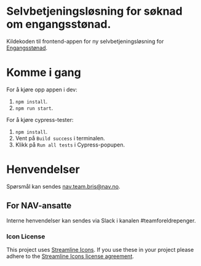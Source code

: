 # Selvbetjeningsløsning for søknad om engangsstønad.  

Kildekoden til frontend-appen for ny selvbetjeningsløsning for
[Engangsstønad](https://www.nav.no/no/Person/Familie/Venter+du+barn/engangsst%C3%B8nad-ved-f%C3%B8dsel-og-adopsjon).

# Komme i gang

For å kjøre opp appen i dev:

1.  `npm install`.
2.  `npm run start`.

For å kjøre cypress-tester:

1.  `npm install`.
2.  Vent på `Build success` i terminalen.
3.  Klikk på `Run all tests` i Cypress-popupen.

# Henvendelser

Spørsmål kan sendes nav.team.bris@nav.no.

## For NAV-ansatte

Interne henvendelser kan sendes via Slack i kanalen #teamforeldrepenger.

### Icon License

This project uses [Streamline Icons](http://www.streamlineicons.com/). If you use these in your project please adhere to the [Streamline Icons license agreement](http://www.streamlineicons.com/license.html).
